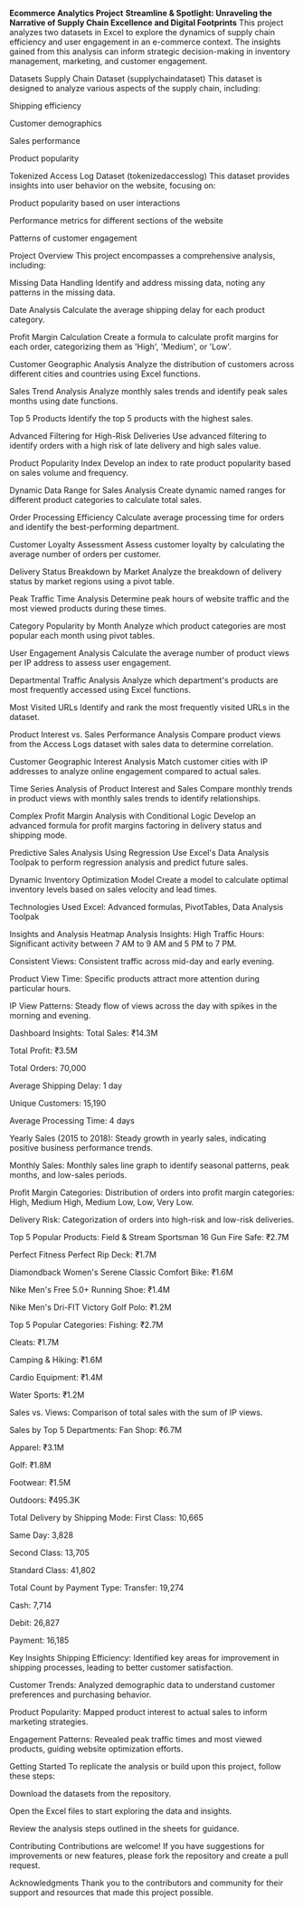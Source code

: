 **Ecommerce Analytics Project**
**Streamline & Spotlight: Unraveling the Narrative of Supply Chain Excellence and Digital Footprints**
This project analyzes two datasets in Excel to explore the dynamics of supply chain efficiency and user engagement in an e-commerce context. The insights gained from this analysis can inform strategic decision-making in inventory management, marketing, and customer engagement.

Datasets
Supply Chain Dataset (supplychaindataset)
This dataset is designed to analyze various aspects of the supply chain, including:

Shipping efficiency

Customer demographics

Sales performance

Product popularity

Tokenized Access Log Dataset (tokenizedaccesslog)
This dataset provides insights into user behavior on the website, focusing on:

Product popularity based on user interactions

Performance metrics for different sections of the website

Patterns of customer engagement

Project Overview
This project encompasses a comprehensive analysis, including:

Missing Data Handling
Identify and address missing data, noting any patterns in the missing data.

Date Analysis
Calculate the average shipping delay for each product category.

Profit Margin Calculation
Create a formula to calculate profit margins for each order, categorizing them as 'High', 'Medium', or 'Low'.

Customer Geographic Analysis
Analyze the distribution of customers across different cities and countries using Excel functions.

Sales Trend Analysis
Analyze monthly sales trends and identify peak sales months using date functions.

Top 5 Products
Identify the top 5 products with the highest sales.

Advanced Filtering for High-Risk Deliveries
Use advanced filtering to identify orders with a high risk of late delivery and high sales value.

Product Popularity Index
Develop an index to rate product popularity based on sales volume and frequency.

Dynamic Data Range for Sales Analysis
Create dynamic named ranges for different product categories to calculate total sales.

Order Processing Efficiency
Calculate average processing time for orders and identify the best-performing department.

Customer Loyalty Assessment
Assess customer loyalty by calculating the average number of orders per customer.

Delivery Status Breakdown by Market
Analyze the breakdown of delivery status by market regions using a pivot table.

Peak Traffic Time Analysis
Determine peak hours of website traffic and the most viewed products during these times.

Category Popularity by Month
Analyze which product categories are most popular each month using pivot tables.

User Engagement Analysis
Calculate the average number of product views per IP address to assess user engagement.

Departmental Traffic Analysis
Analyze which department's products are most frequently accessed using Excel functions.

Most Visited URLs
Identify and rank the most frequently visited URLs in the dataset.

Product Interest vs. Sales Performance Analysis
Compare product views from the Access Logs dataset with sales data to determine correlation.

Customer Geographic Interest Analysis
Match customer cities with IP addresses to analyze online engagement compared to actual sales.

Time Series Analysis of Product Interest and Sales
Compare monthly trends in product views with monthly sales trends to identify relationships.

Complex Profit Margin Analysis with Conditional Logic
Develop an advanced formula for profit margins factoring in delivery status and shipping mode.

Predictive Sales Analysis Using Regression
Use Excel's Data Analysis Toolpak to perform regression analysis and predict future sales.

Dynamic Inventory Optimization Model
Create a model to calculate optimal inventory levels based on sales velocity and lead times.

Technologies Used
Excel: Advanced formulas, PivotTables, Data Analysis Toolpak

Insights and Analysis
Heatmap Analysis Insights:
High Traffic Hours: Significant activity between 7 AM to 9 AM and 5 PM to 7 PM.

Consistent Views: Consistent traffic across mid-day and early evening.

Product View Time: Specific products attract more attention during particular hours.

IP View Patterns: Steady flow of views across the day with spikes in the morning and evening.

Dashboard Insights:
Total Sales: ₹14.3M

Total Profit: ₹3.5M

Total Orders: 70,000

Average Shipping Delay: 1 day

Unique Customers: 15,190

Average Processing Time: 4 days

Yearly Sales (2015 to 2018):
Steady growth in yearly sales, indicating positive business performance trends.

Monthly Sales:
Monthly sales line graph to identify seasonal patterns, peak months, and low-sales periods.

Profit Margin Categories:
Distribution of orders into profit margin categories: High, Medium High, Medium Low, Low, Very Low.

Delivery Risk:
Categorization of orders into high-risk and low-risk deliveries.

Top 5 Popular Products:
Field & Stream Sportsman 16 Gun Fire Safe: ₹2.7M

Perfect Fitness Perfect Rip Deck: ₹1.7M

Diamondback Women's Serene Classic Comfort Bike: ₹1.6M

Nike Men's Free 5.0+ Running Shoe: ₹1.4M

Nike Men's Dri-FIT Victory Golf Polo: ₹1.2M

Top 5 Popular Categories:
Fishing: ₹2.7M

Cleats: ₹1.7M

Camping & Hiking: ₹1.6M

Cardio Equipment: ₹1.4M

Water Sports: ₹1.2M

Sales vs. Views:
Comparison of total sales with the sum of IP views.

Sales by Top 5 Departments:
Fan Shop: ₹6.7M

Apparel: ₹3.1M

Golf: ₹1.8M

Footwear: ₹1.5M

Outdoors: ₹495.3K

Total Delivery by Shipping Mode:
First Class: 10,665

Same Day: 3,828

Second Class: 13,705

Standard Class: 41,802

Total Count by Payment Type:
Transfer: 19,274

Cash: 7,714

Debit: 26,827

Payment: 16,185

Key Insights
Shipping Efficiency: Identified key areas for improvement in shipping processes, leading to better customer satisfaction.

Customer Trends: Analyzed demographic data to understand customer preferences and purchasing behavior.

Product Popularity: Mapped product interest to actual sales to inform marketing strategies.

Engagement Patterns: Revealed peak traffic times and most viewed products, guiding website optimization efforts.

Getting Started
To replicate the analysis or build upon this project, follow these steps:

Download the datasets from the repository.

Open the Excel files to start exploring the data and insights.

Review the analysis steps outlined in the sheets for guidance.

Contributing
Contributions are welcome! If you have suggestions for improvements or new features, please fork the repository and create a pull request.

Acknowledgments
Thank you to the contributors and community for their support and resources that made this project possible.
